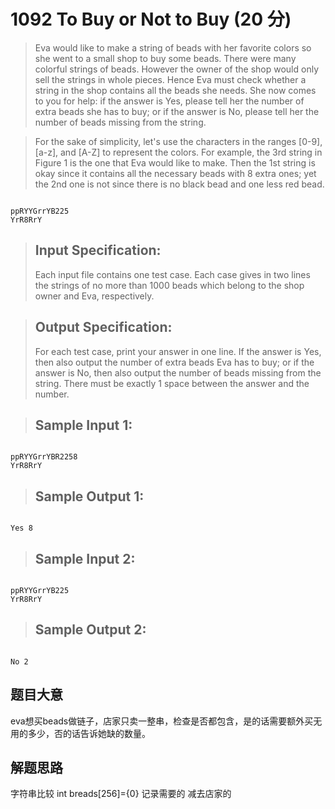 # 1092 To Buy or Not to Buy (20 分)
> Eva would like to make a string of beads with her favorite colors so she went to a small shop to buy some beads. There were many colorful strings of beads. However the owner of the shop would only sell the strings in whole pieces. Hence Eva must check whether a string in the shop contains all the beads she needs. She now comes to you for help: if the answer is Yes, please tell her the number of extra beads she has to buy; or if the answer is No, please tell her the number of beads missing from the string.

> For the sake of simplicity, let's use the characters in the ranges [0-9], [a-z], and [A-Z] to represent the colors. For example, the 3rd string in Figure 1 is the one that Eva would like to make. Then the 1st string is okay since it contains all the necessary beads with 8 extra ones; yet the 2nd one is not since there is no black bead and one less red bead.
<pre><code>
ppRYYGrrYB225
YrR8RrY
</code></pre>
> ## Input Specification:
> Each input file contains one test case. Each case gives in two lines the strings of no more than 1000 beads which belong to the shop owner and Eva, respectively.

> ## Output Specification:
> For each test case, print your answer in one line. If the answer is Yes, then also output the number of extra beads Eva has to buy; or if the answer is No, then also output the number of beads missing from the string. There must be exactly 1 space between the answer and the number.

> ## Sample Input 1:
<pre><code>
ppRYYGrrYBR2258
YrR8RrY
</code></pre>
> ## Sample Output 1:
<pre><code>
Yes 8
</code></pre>
> ## Sample Input 2:
<pre><code>
ppRYYGrrYB225
YrR8RrY
</code></pre>
> ## Sample Output 2:
<pre><code>
No 2
</code></pre>
## 题目大意
eva想买beads做链子，店家只卖一整串，检查是否都包含，是的话需要额外买无用的多少，否的话告诉她缺的数量。
## 解题思路
字符串比较 int breads[256]={0} 记录需要的 减去店家的